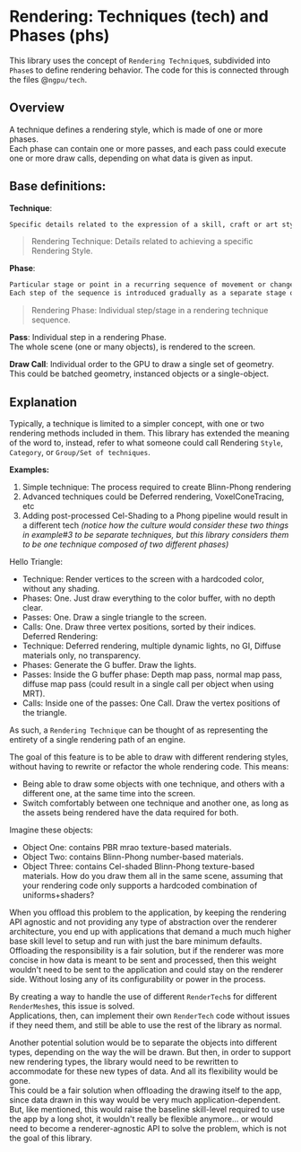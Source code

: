 # Rendering: Techniques (tech) and Phases (phs)
This library uses the concept of `Rendering Technique`s, subdivided into `Phase`s to define rendering behavior.
The code for this is connected through the files @`ngpu/tech`.

## Overview
A technique defines a rendering style, which is made of one or more phases.  
Each phase can contain one or more passes, and each pass could execute one or more draw calls, depending on what data is given as input.  


## Base definitions:
**Technique**:
```md
Specific details related to the expression of a skill, craft or art style.
```
> Rendering Technique: Details related to achieving a specific Rendering Style.  

**Phase**:
```md
Particular stage or point in a recurring sequence of movement or changes
Each step of the sequence is introduced gradually as a separate stage of the process
```
> Rendering Phase: Individual step/stage in a rendering technique sequence.  

**Pass**:
Individual step in a rendering Phase.  
The whole scene (one or many objects), is rendered to the screen.  

**Draw Call**:
Individual order to the GPU to draw a single set of geometry.  
This could be batched geometry, instanced objects or a single-object.  

## Explanation
Typically, a technique is limited to a simpler concept, with one or two rendering methods included in them.
This library has extended the meaning of the word to, instead, refer to what someone could call Rendering `Style`, `Category`, or `Group/Set of techniques`.

**Examples:**
1. Simple technique: The process required to create Blinn-Phong rendering
2. Advanced techniques could be Deferred rendering, VoxelConeTracing, etc
3. Adding post-processed Cel-Shading to a Phong pipeline would result in a different tech
  _(notice how the culture would consider these two things in example#3 to be separate techniques, but this library considers them to be one technique composed of two different phases)_

Hello Triangle:
- Technique:  Render vertices to the screen with a hardcoded color, without any shading.  
- Phases:     One. Just draw everything to the color buffer, with no depth clear.  
- Passes:     One. Draw a single triangle to the screen.  
- Calls:      One. Draw three vertex positions, sorted by their indices.  
Deferred Rendering:
- Technique:  Deferred rendering, multiple dynamic lights, no GI, Diffuse materials only, no transparency.
- Phases:     Generate the G buffer. Draw the lights.
- Passes:     Inside the G buffer phase: Depth map pass, normal map pass, diffuse map pass (could result in a single call per object when using MRT). 
- Calls:      Inside one of the passes: One Call. Draw the vertex positions of the triangle.

As such, a `Rendering Technique` can be thought of as representing the entirety of a single rendering path of an engine.

The goal of this feature is to be able to draw with different rendering styles, without having to rewrite or refactor the whole rendering code.
This means:
- Being able to draw some objects with one technique, and others with a different one, at the same time into the screen.
- Switch comfortably between one technique and another one, as long as the assets being rendered have the data required for both.

Imagine these objects:  
- Object One:    contains PBR mrao texture-based materials.  
- Object Two:    contains Blinn-Phong number-based materials.
- Object Three:  contains Cel-shaded Blinn-Phong texture-based materials.
How do you draw them all in the same scene, assuming that your rendering code only supports a hardcoded combination of uniforms+shaders?

When you offload this problem to the application, by keeping the rendering API agnostic and not providing any type of abstraction over the renderer architecture, you end up with applications that demand a much much higher base skill level to setup and run with just the bare minimum defaults.  
Offloading the responsibility is a fair solution, but if the renderer was more concise in how data is meant to be sent and processed, then this weight wouldn't need to be sent to the application and could stay on the renderer side. Without losing any of its configurability or power in the process.  

By creating a way to handle the use of different `RenderTech`s for different `RenderMesh`es, this issue is solved.  
Applications, then, can implement their own `RenderTech` code without issues if they need them, and still be able to use the rest of the library as normal.  

Another potential solution would be to separate the objects into different types, depending on the way the will be drawn. But then, in order to support new rendering types, the library would need to be rewritten to accommodate for these new types of data. And all its flexibility would be gone.  
This could be a fair solution when offloading the drawing itself to the app, since data drawn in this way would be very much application-dependent. But, like mentioned, this would raise the baseline skill-level required to use the app by a long shot, it wouldn't really be flexible anymore... or would need to become a renderer-agnostic API to solve the problem, which is not the goal of this library.  

